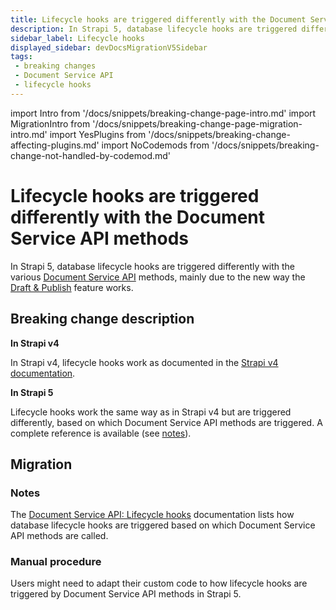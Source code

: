```yaml
---
title: Lifecycle hooks are triggered differently with the Document Service API methods
description: In Strapi 5, database lifecycle hooks are triggered differently with the various Document Service API methods, mainly due to the new way the Draft & Publish feature works.
sidebar_label: Lifecycle hooks
displayed_sidebar: devDocsMigrationV5Sidebar
tags:
 - breaking changes
 - Document Service API
 - lifecycle hooks
---
```


import Intro from '/docs/snippets/breaking-change-page-intro.md'
import MigrationIntro from '/docs/snippets/breaking-change-page-migration-intro.md'
import YesPlugins from '/docs/snippets/breaking-change-affecting-plugins.md'
import NoCodemods from '/docs/snippets/breaking-change-not-handled-by-codemod.md'

# Lifecycle hooks are triggered differently with the Document Service API methods

In Strapi 5, database lifecycle hooks are triggered differently with the various [Document Service API](/dev-docs/api/document-service) methods, mainly due to the new way the [Draft & Publish](/user-docs/content-manager/saving-and-publishing-content) feature works.

<Intro />

<YesPlugins />
<NoCodemods />

## Breaking change description

<SideBySideContainer>

<SideBySideColumn>

**In Strapi v4**

<!-- TODO: update this link to start with docs-v4 once stable is out -->
In Strapi v4, lifecycle hooks work as documented in the [Strapi v4 documentation](https://docs.strapi.io/dev-docs/backend-customization/models#lifecycle-hooks).

</SideBySideColumn>

<SideBySideColumn>

**In Strapi 5**

Lifecycle hooks work the same way as in Strapi v4 but are triggered differently, based on which Document Service API methods are triggered. A complete reference is available (see [notes](#notes)).

</SideBySideColumn>

</SideBySideContainer>

## Migration

<MigrationIntro />

### Notes

The [Document Service API: Lifecycle hooks](/dev-docs/api/document-service/lifecycle-hooks) documentation lists how database lifecycle hooks are triggered based on which Document Service API methods are called.

### Manual procedure

Users might need to adapt their custom code to how lifecycle hooks are triggered by Document Service API methods in Strapi 5.

